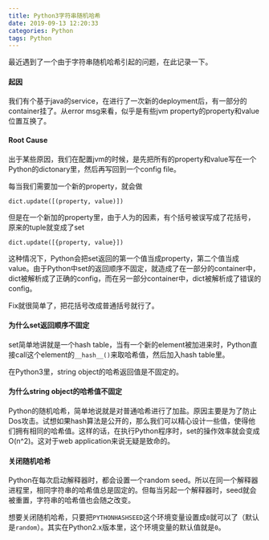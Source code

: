 ```yaml
---
title: Python3字符串随机哈希
date: 2019-09-13 12:20:33
categories: Python
tags: Python
---
```


最近遇到了一个由于字符串随机哈希引起的问题，在此记录一下。

#### 起因
我们有个基于java的service，在进行了一次新的deployment后，有一部分的container挂了。从error msg来看，似乎是有些jvm property的property和value位置互换了。


#### Root Cause

出于某些原因，我们在配置jvm的时候，是先把所有的property和value写在一个Python的dictonary里，然后再写回到一个config file。

每当我们需要加一个新的property，就会做

```
dict.update([(property, value)])
```

但是在一个新加的property里，由于人为的因素，有个括号被误写成了花括号，原来的tuple就变成了set

```
dict.update([{property, value}])
```

这种情况下，Python会把set返回的第一个值当成property，第二个值当成value。由于Python中set的返回顺序不固定，就造成了在一部分的container中，dict被解析成了正确的config，而在另一部分container中，dict被解析成了错误的config。

Fix就很简单了，把花括号改成普通括号就行了。

#### 为什么set返回顺序不固定
set简单地讲就是一个hash table，当有一个新的element被加进来时，Python直接call这个element的`__hash__()`来取哈希值，然后加入hash table里。

在Python3里，string object的哈希返回值是不固定的。

#### 为什么string object的哈希值不固定
Python的随机哈希，简单地说就是对普通哈希进行了加盐。原因主要是为了防止Dos攻击。试想如果hash算法是公开的，那么我们可以精心设计一些值，使得他们拥有相同的哈希值。这样的话，在执行Python程序时，set的操作效率就会变成O(n^2)。这对于web application来说无疑是致命的。

#### 关闭随机哈希
Python在每次启动解释器时，都会设置一个random seed。所以在同一个解释器进程里，相同字符串的哈希值总是固定的。但每当另起一个解释器时，seed就会被重置，字符串的哈希值也会随之改变。

想要关闭随机哈希，只要把`PYTHONHASHSEED`这个环境变量设置成`0`就可以了（默认是`random`）。其实在Python2.x版本里，这个环境变量的默认值就是`0`。


